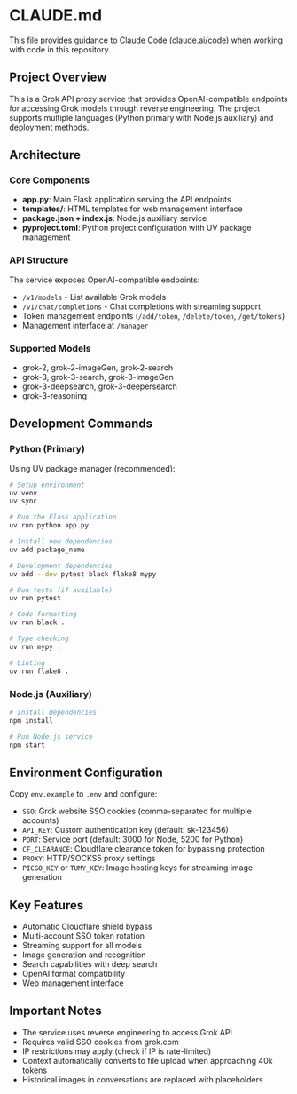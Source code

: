 # CLAUDE.md

This file provides guidance to Claude Code (claude.ai/code) when working with code in this repository.

## Project Overview

This is a Grok API proxy service that provides OpenAI-compatible endpoints for accessing Grok models through reverse engineering. The project supports multiple languages (Python primary with Node.js auxiliary) and deployment methods.

## Architecture

### Core Components
- **app.py**: Main Flask application serving the API endpoints
- **templates/**: HTML templates for web management interface
- **package.json + index.js**: Node.js auxiliary service
- **pyproject.toml**: Python project configuration with UV package management

### API Structure
The service exposes OpenAI-compatible endpoints:
- `/v1/models` - List available Grok models
- `/v1/chat/completions` - Chat completions with streaming support
- Token management endpoints (`/add/token`, `/delete/token`, `/get/tokens`)
- Management interface at `/manager`

### Supported Models
- grok-2, grok-2-imageGen, grok-2-search
- grok-3, grok-3-search, grok-3-imageGen  
- grok-3-deepsearch, grok-3-deepersearch
- grok-3-reasoning

## Development Commands

### Python (Primary)
Using UV package manager (recommended):
```bash
# Setup environment
uv venv
uv sync

# Run the Flask application
uv run python app.py

# Install new dependencies
uv add package_name

# Development dependencies
uv add --dev pytest black flake8 mypy

# Run tests (if available)
uv run pytest

# Code formatting
uv run black .

# Type checking
uv run mypy .

# Linting
uv run flake8 .
```

### Node.js (Auxiliary)
```bash
# Install dependencies
npm install

# Run Node.js service
npm start
```

## Environment Configuration

Copy `env.example` to `.env` and configure:
- `SSO`: Grok website SSO cookies (comma-separated for multiple accounts)
- `API_KEY`: Custom authentication key (default: sk-123456)
- `PORT`: Service port (default: 3000 for Node, 5200 for Python)
- `CF_CLEARANCE`: Cloudflare clearance token for bypassing protection
- `PROXY`: HTTP/SOCKS5 proxy settings
- `PICGO_KEY` or `TUMY_KEY`: Image hosting keys for streaming image generation

## Key Features
- Automatic Cloudflare shield bypass
- Multi-account SSO token rotation
- Streaming support for all models
- Image generation and recognition
- Search capabilities with deep search
- OpenAI format compatibility
- Web management interface

## Important Notes
- The service uses reverse engineering to access Grok API
- Requires valid SSO cookies from grok.com
- IP restrictions may apply (check if IP is rate-limited)
- Context automatically converts to file upload when approaching 40k tokens
- Historical images in conversations are replaced with placeholders